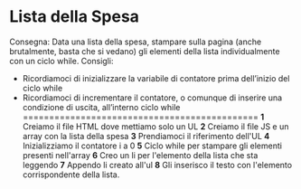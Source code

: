 Lista della Spesa
=============================================
Consegna:
Data una lista della spesa, stampare sulla pagina (anche brutalmente, basta che si vedano) gli elementi della lista individualmente con un ciclo while.
Consigli:
- Ricordiamoci di inizializzare la variabile di contatore prima dell’inizio del ciclo while
- Ricordiamoci di incrementare il contatore, o comunque di inserire una condizione di uscita, all’interno ciclo while
=============================================
**1** Creiamo il file HTML dove mettiamo solo un UL
**2** Creiamo il file JS e un array con la lista della spesa
**3** Prendiamoci il riferimento dell'UL
**4** Inizializziamo il contatore i a 0
**5** Ciclo while per stampare gli elementi presenti nell'array
**6** Creo un li per l'elemento della lista che sta leggendo
**7** Appendo li creato all'ul
**8** Gli inserisco il testo con l'elemento corrispondente della lista.